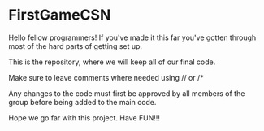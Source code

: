 # FirstGameCSN

Hello fellow programmers! If you've made it this far you've gotten through most of the hard parts of getting set up.

This is the repository, where we will keep all of our final code.

Make sure to leave comments where needed using // or /*

Any changes to the code must first be approved by all members of the group before being added to the main code.

Hope we go far with this project. Have FUN!!!
